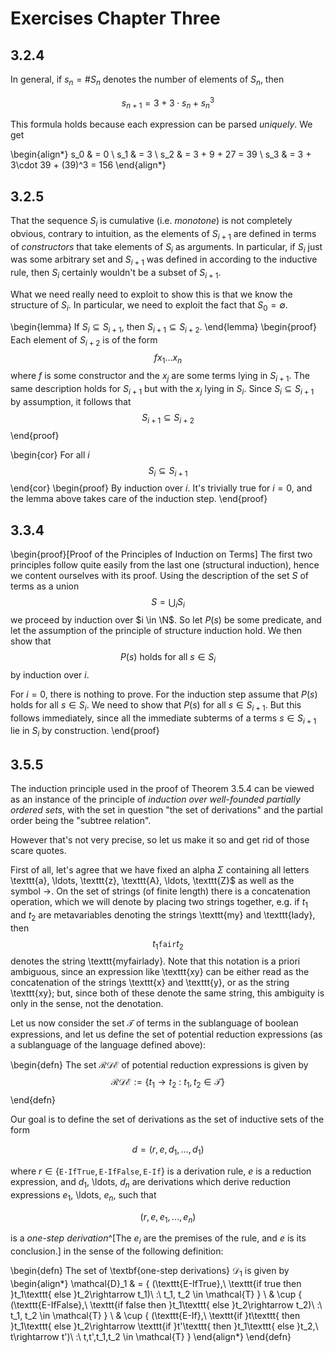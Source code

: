 # Exercises Chapter Three

## 3.2.4

In general, if $s_n = \# S_n$ denotes the number of elements of $S_n$, then

$$ s_{n+1} = 3 + 3\cdot s_n + s_n^3 $$

This formula holds because each expression can be parsed *uniquely*. We get

\begin{align*}
   s_0 & = 0 \\
   s_1 & = 3 \\
   s_2 & = 3 + 9 + 27 = 39 \\
   s_3 & = 3 + 3\cdot 39 + (39)^3 = 156
\end{align*}

## 3.2.5

That the sequence $S_i$ is cumulative (i.e. *monotone*) is not completely
obvious, contrary to intuition, as the elements of $S_{i+1}$ are defined in
terms of *constructors* that take elements of $S_i$ as arguments. In
particular, if $S_i$ just was some arbitrary set and $S_{i+1}$ was defined in
according to the inductive rule, then $S_i$ certainly wouldn't be a subset of
$S_{i+1}$.

What we need really need to exploit to show this is that we know the
structure of $S_i$. In particular, we need to exploit the fact that $S_0
= \emptyset$.

\begin{lemma} If $S_i \subseteq S_{i+1}$, then $S_{i+1} \subseteq S_{i+2}$.
\end{lemma}
\begin{proof}
   Each element of $S_{i+2}$ is of the form
   $$f x_1 \ldots x_n$$
   where $f$ is some constructor and the $x_j$ are some terms lying in
   $S_{i+1}$. The same description holds for $S_{i+1}$ but with the $x_j$ lying
   in $S_i$. Since $S_i \subseteq S_{i+1}$ by assumption, it follows that
   $$ S_{i+1} \subseteq S_{i+2} $$
\end{proof}

\begin{cor} For all $i$
$$S_i \subseteq S_{i+1}$$
\end{cor}
\begin{proof} By induction over $i$. It's trivially true for $i=0$, and the
lemma above takes care of the induction step.
\end{proof}

## 3.3.4

\begin{proof}[Proof of the Principles of Induction on Terms]
   The first two principles follow quite easily from the last one (structural
   induction), hence we content ourselves with its proof. Using the description
   of the set $S$ of terms as a union
   $$ S = \bigcup_i S_i $$
   we proceed by induction over $i \in \N$. So let $P(s)$ be some predicate,
   and let the assumption of the principle of structure induction hold. We then
   show that
   $$ \text{$P(s)$ holds for all $s \in S_i$}$$
   by induction over $i$.

   For $i = 0$, there is nothing to prove. For the induction step assume that
   $P(s)$ holds for all $s \in S_i$. We need to show that $P(s)$ for all $s \in
   S_{i+1}$. But this follows immediately, since all the immediate subterms of
   a terms $s \in S_{i+1}$ lie in $S_i$ by construction.
\end{proof}

## 3.5.5

The induction principle used in the proof of Theorem 3.5.4 can be viewed as an
instance of the principle of *induction over well-founded partially ordered
sets*, with the set in question "the set of derivations" and the partial order
being the "subtree relation".

However that's not very precise, so let us make it so and get rid of those
scare quotes.

First of all, let's agree that we have fixed an alpha $\Sigma$ containing all
letters \texttt{a}, \ldots, \texttt{z}, \texttt{A}, \ldots, \texttt{Z}$ as well
as the symbol $\rightarrow$. On the set of strings (of finite length) there is
a concatenation operation, which we will denote by placing two strings
together, e.g. if $t_1$ and $t_2$ are metavariables denoting the strings
\texttt{my} and \texttt{lady}, then
$$t_1\texttt{fair}t_2$$
denotes the string \texttt{myfairlady}. Note that this notation is a priori
ambiguous, since an expression like \texttt{xy} can be either read as the
concatenation of the strings \texttt{x} and \texttt{y}, or as the string
\texttt{xy}; but, since both of these denote the same string, this ambiguity is
only in the sense, not the denotation.

Let us now consider the set $\mathcal{T}$ of terms in the sublanguage of
boolean expressions, and let us define the set of potential reduction expressions
(as a sublanguage of the language defined above):

\begin{defn}
The set $\mathcal{RDE}$ of potential reduction expressions is given by
$$\mathcal{RDE} := \{ t_1\rightarrow t_2 \ :\ t_1, t_2 \in \mathcal{T}\}$$
\end{defn}

Our goal is to define the set of derivations as the set of inductive sets of
the form

$$d = (r, e, d_1, \ldots, d_1)$$

where $r \in \{ \texttt{E-IfTrue}, \texttt{E-IfFalse}, \texttt{E-If}\}$ is
a derivation rule, $e$ is a reduction expression, and $d_1$, \ldots, $d_n$
are derivations which derive reduction expressions $e_1$, \ldots, $e_n$, such
that

$$(r, e, e_1, \ldots, e_n)$$

is a *one-step derivation*^[The $e_i$ are the premises of the rule, and
$e$ is its conclusion.] in the sense of the following definition:

\begin{defn}
The set of \textbf{one-step derivations} $\mathcal{D}_1$ is given by
\begin{align*} \mathcal{D}_1 & = \{ (\texttt{E-IfTrue},\ \texttt{if true then }t_1\texttt{ else }t_2\rightarrow t_1)\ :\ t_1, t_2 \in \mathcal{T} \} \\
& \cup \{ (\texttt{E-IfFalse},\ \texttt{if false then }t_1\texttt{ else }t_2\rightarrow t_2)\ :\ t_1, t_2 \in \mathcal{T} \} \\
& \cup \{ (\texttt{E-If},\ \texttt{if }t\texttt{ then }t_1\texttt{ else }t_2\rightarrow \texttt{if }t'\texttt{ then }t_1\texttt{ else }t_2,\ t\rightarrow t')\ :\ t,t',t_1,t_2 \in \mathcal{T} \}
\end{align*}
\end{defn}
